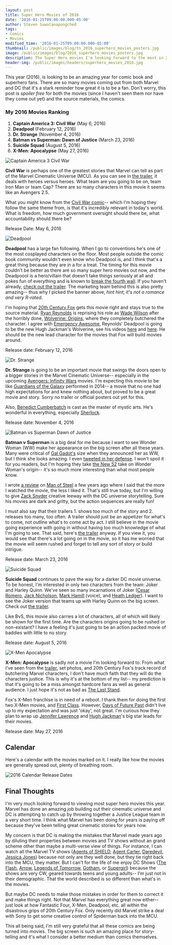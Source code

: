 ```yaml
---
layout: post
title: Super Hero Movies of 2016
date: '2016-01-25T09:00:00.000-05:00'
author: Steven Suwatanapongched
tags:
- Comics
- Movies
modified_time: '2016-01-25T09:00:00.000-05:00'
thumbnail: /public/images/blog/tn_2016_superhero_movies_posters.jpg
image: /public/images/blog/2016_superhero_movies_posters.jpg
description: The Super Hero movies I'm looking forward to the most in 2016.
header-img: /public/images/headers/superhero_movies_2016.jpg
---
```


This year (2016), is looking to be an amazing year for comic book and superhero fans. There are so many movies coming out from both Marvel and DC that it's a stark reminder how great it is to be a fan.
Don't worry, this post is *spoiler free* for both the movies (since I haven't seen them nor have they come out yet) and the source materials, the comics.

### My 2016 Movies Ranking

1. **Captain America 3: Civil War** (May 6, 2016)
2. **Deadpool** (February 12, 2016)
3. **Dr. Strange** (November 4, 2016)
4. **Batman vs Superman: Dawn of Justice** (March 23, 2016)
5. **Suicide Squad** (August 5, 2016)
6. **X-Men: Apocalypse** (May 27, 2016)

![Captain America 3 Civil War](/public/images/blog/captain_america3_civil_war.jpg)

**Civil War** is perhaps one of the greatest stories that Marvel can tell as part of the Marvel Cinematic Universe (MCU). As you can see in [the trailer](https://www.youtube.com/watch?v=43NWzay3W4s), it deals with heroes versus heroes. What team are you going to be on, team Iron Man or team Cap? There are so many characters in this movie it seems like an Avengers 2.5.

What you might know from the [Civil War comic](http://www.amazon.com/gp/product/078512179X/ref=as_li_tl?ie=UTF8&camp=1789&creative=390957&creativeASIN=078512179X&linkCode=as2&tag=sunpech-20&linkId=SSDKGNE5KYWUXB3Q)-- which I'm hoping they follow the same theme from, is that it's incredibly relevant in today's world. What is freedom, how much government oversight should there be, what accountability should there be?

Release Date: May 6, 2016

![Deadpool](/public/images/blog/deadpool_poster_vday.jpg)

**Deadpool** has a large fan following. When I go to conventions he's one of the most cosplayed characters on the floor. Most people outside the comic book community wouldn't even know who Deadpool is, and I think that's a great thing because they are in a for a treat. The timing for this movie couldn't be better as there are so many super hero movies out now, and the Deadpoool is a hero/villain that doesn't take things seriously at all and pokes fun of everything and is known to [break the fourth wall](https://en.wikipedia.org/wiki/Fourth_wall). If you haven't already, [check out the trailer](https://www.youtube.com/watch?v=ZIM1HydF9UA). The marketing team behind this is also pretty amazing-- thus why I picked the banner above, *hint hint, it's not a romance and very R-rated*.

I'm hoping that [20th Century Fox](http://www.foxmovies.com/) gets this movie right and stays true to the source material. [Ryan Reynolds](http://www.imdb.com/name/nm0005351/) is reprising his role as [Wade Wilson](http://marvel.com/universe/Deadpool_(Wade_Wilson)) after the horribly done, [Wolverine: Origins](http://www.imdb.com/title/tt0458525/), where they completely butchered the character. I agree with [Emergency Awesome](https://www.youtube.com/channel/UCDiFRMQWpcp8_KD4vwIVicw), Reynolds' Deadpool is going to be the new Hugh Jackman's Wolverine, see his videos [ here](https://www.youtube.com/watch?v=-sbXOKY6YRg) and [here](https://www.youtube.com/watch?v=R9XsBKnJQfc). He should be the new lead character for the movies that Fox will build movies around.

Release date: February 12, 2016

![Dr. Strange](/public/images/blog/dr_strange_cumberbatch.jpg)

**Dr. Strange** is going to be an important movie that swings the doors open to a bigger stories in the Marvel Cinematic Universe-- especially in the upcoming [Avengers: Infinity Wars](http://www.imdb.com/title/tt4154756/) movies. I'm expecting this movie to be like [Guardians of the Galaxy](http://www.imdb.com/title/tt2015381/) performed in 2014-- a movie that no one had high expectations for and knew nothing about, but proved to be a great movie and story. Sorry no trailer or official posters out yet for this.

Also, [Benedict Cumberbatch](http://www.imdb.com/name/nm1212722/) is cast as the master of mystic arts. He's wonderful in everything, especially [Sherlock](http://www.imdb.com/title/tt1475582/).

Release date: November 4, 2016

![Batman vs Superman Dawn of Justice](/public/images/blog/batman_v_superman_posters.jpg)

**Batman v Superman** is a big deal for me because I want to see Wonder Woman (WW) make her appearance on the big screen after all these years. Many were critical of [Gal Gadot's](http://www.imdb.com/name/nm2933757/) size when they announced her as WW, but I think she looks amazing. I even [tweeted in her defense](https://twitter.com/sunpech/status/408732767933825024). I won't spoil it for you readers, but I'm hoping they take [the New 52](https://en.wikipedia.org/wiki/The_New_52) take on Wonder Woman's origin-- it's so much more interesting than what most people know.

I wrote [a review](/2013/06/man-of-steel-review) on [Man of Steel](http://www.imdb.com/title/tt0770828/) a few years ago where I said that the more I watched the movie, the less I liked it. That's still true today, but I'm willing to give [Zack Snyder](http://www.imdb.com/name/nm0811583/) creative leeway with the DC universe storytelling. Sure his movies are dark and gritty, but the action sequences are really fun!

I must also say that their trailers 1. shows too much of the story and 2. releases too many, too often. A trailer should just be an appetizer for what's to come, not outline what's to come act by act. I still believe in the movie going experience with going in without having too much knowledge of what I'm going to see. That said, here's [the trailer](https://www.youtube.com/watch?v=fis-9Zqu2Ro) anyway. If you view it, you would see that there's a lot going on in the movie, so it has me worried that the movie will seem rushed and forget to tell any sort of story or build intrigue.

Release date: March 23, 2016

![Suicide Squad](/public/images/blog/suicide_squad.jpg)

**Suicide Squad** continues to pave the way for a darker DC movie universe. To be honest, I'm interested in only two characters from the team: Joker and Harley Quinn. We've seen so many incarnations of Joker ([Cesar Romero](http://www.imdb.com/name/nm0003110/), [Jack Nicholson](http://www.imdb.com/name/nm0000197/), [Mark Hamill](http://www.imdb.com/name/nm0000434/) (voice), and [Heath Ledger](http://www.imdb.com/name/nm0005132/)). I want to see the Joker version that teams up with Harley Quinn on the big screen. Check out [the trailer](https://www.youtube.com/watch?v=CmRih_VtVAs).

Like BvS, this movie also carries a lot of characters, all of which will likely be shown for the first time. Are the characters origins going to be rushed or non-existant? I have a feeling it's just going to be an action packed movie of baddies with little to no story.

Release date: August 5, 2016

![X-Men Apocalypse](/public/images/blog/xmen_apocalypse.jpg)

**X-Men: Apocalypse** is sadly not a movie I'm looking forward to. From what I've seen from the [trailer](https://www.youtube.com/watch?v=COvnHv42T-A), set photos, and 20th Century Fox's track record of butchering Marvel characters, I don't have much faith that they will do the characters justice. This is why it's at the bottom of my list-- my prediction is that it's going to be a miss amongst hardcore fans as well as general audience. I just hope it's not as bad as [The Last Stand](http://www.imdb.com/title/tt0376994/).

Fox's X-Men franchise is in need of a reboot. I thank them for doing the first two X-Men movies, and [First Class](http://www.imdb.com/title/tt1270798/). However, [Days of Future Past](http://www.imdb.com/title/tt1877832/) didn't live up to my expectation and was just 'okay', not great. I'm curious how they plan to wrap up [Jennifer Lawrence](http://www.imdb.com/name/nm2225369/) and [Hugh Jackman](http://www.imdb.com/name/nm0413168/)'s big star leads for their movies.

Release date: May 27, 2016

## Calendar

Here's a calendar with the movies marked on it. I really like how the movies are generally spread out, plenty of breathing room.

![2016 Calendar Release Dates](/public/images/blog/2016_superhero_calendar.jpg)

## Final Thoughts

I'm very much looking forward to viewing most super hero movies this year. Marvel has done an amazing job building out their cinematic universe and DC is attempting to catch up by throwing together a Justice League team in a very short time. I think what Marvel has been doing for years is paying off because they've been telling great cinematic stories for years now.

My concern is that DC is making the mistakes that Marvel made years ago by diluting their properties between movies and TV shows without an grand scheme other than maybe a multi-verse view of things. For instance, I can watch all the Marvel TV shows ([Agents of SHIELD](http://www.imdb.com/title/tt2364582/), [Agent Carter](http://www.imdb.com/title/tt3475734/), [Daredevil](http://www.imdb.com/title/tt3322312/), [Jessica Jones](http://www.imdb.com/title/tt2357547/)) because not only are they well done, but they tie right back into the MCU, they matter. But I can't for the life of me enjoy DC Shows ([The Flash](http://www.imdb.com/title/tt3107288/), [Arrow](http://www.imdb.com/title/tt2193021/), [Legends of Tomorrow](http://www.imdb.com/title/tt4532368/), [Gotham](http://www.imdb.com/title/tt3749900/), or [Supergirl](http://www.imdb.com/title/tt4016454/)) because the shows are very CW, geared towards teens and young adults-- I'm just not in their demographic. That the world described is so different than what's in the movies.

But maybe DC needs to make those mistakes in order for them to correct it and make things right. Not that Marvel has everything great now either-- just look at how Fantastic Four, X-Men, Deadpool, etc. all within the disastrous grips of 20th Century Fox. Only recently did Marvel strike a deal with Sony to get some creative control of Spiderman back into the MCU.

This all being said, I'm still very grateful that all these comics are being turned into movies. The big screen is such an amazing place for story-telling and it's what I consider a better medium than comics themselves.
